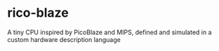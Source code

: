 rico-blaze
==========

A tiny CPU inspired by PicoBlaze and MIPS, defined and simulated in a custom hardware description language
